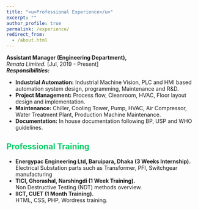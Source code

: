 ```yaml
---
title: "<u>Professional Experience</u>"
excerpt: ""
author_profile: true
permalink: /experience/
redirect_from: 
  - /about.html
---
```


**Assistant Manager (Engineering Department),**<br> 
*Renata Limited.*   [Jul, 2019 - Present]
<br>*<b>Responsibilities:</b>*

* <b>Industrial Automation:</b> Industrial Machine Vision, PLC and HMI based automation system design, programming, Maintenance and R&D.<br>
* <b>Project Management:</b> Process flow, Cleanroom, HVAC, Floor layout design and implementation.<br>
* <b>Maintenance:</b> Chiller, Cooling Tower, Pump, HVAC, Air Compressor, Water Treatment Plant, Production Machine Maintenance.<br>
* <b>Documentation:</b> In house documentation following BP, USP and WHO guidelines.<br>



## <font color="#00cc66"> Professional Training </font>

* <b>Energypac Engineering Ltd, Baruipara, Dhaka (3 Weeks Internship).</b><br>
  Electrical Substation parts such as Transformer, PFI, Switchgear manufacturing
* <b>TICI, Ghorashal, Narshingdi (1 Week Training).</b><br>
  Non Destructive Testing (NDT) methods overview.
* <b>IICT, CUET (1 Month Training).</b><br>
  HTML, CSS, PHP, Wordress training.


